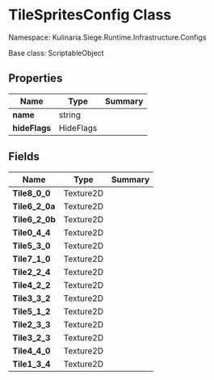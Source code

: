 # TileSpritesConfig Class

Namespace: Kulinaria.Siege.Runtime.Infrastructure.Configs

Base class: ScriptableObject


## Properties

| Name | Type | Summary |
|---|---|---|
| **name** | string |  |
| **hideFlags** | HideFlags |  |
## Fields

| Name | Type | Summary |
|---|---|---|
| **Tile8_0_0** | Texture2D |  |
| **Tile6_2_0a** | Texture2D |  |
| **Tile6_2_0b** | Texture2D |  |
| **Tile0_4_4** | Texture2D |  |
| **Tile5_3_0** | Texture2D |  |
| **Tile7_1_0** | Texture2D |  |
| **Tile2_2_4** | Texture2D |  |
| **Tile4_2_2** | Texture2D |  |
| **Tile3_3_2** | Texture2D |  |
| **Tile5_1_2** | Texture2D |  |
| **Tile2_3_3** | Texture2D |  |
| **Tile3_2_3** | Texture2D |  |
| **Tile4_4_0** | Texture2D |  |
| **Tile1_3_4** | Texture2D |  |
